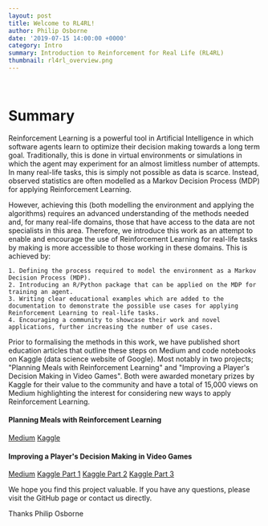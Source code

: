 ```yaml
---
layout: post
title: Welcome to RL4RL!
author: Philip Osborne
date: '2019-07-15 14:00:00 +0000'
category: Intro
summary: Introduction to Reinforcement for Real Life (RL4RL)
thumbnail: rl4rl_overview.png
---
```


&nbsp;

# Summary

Reinforcement Learning is a powerful tool in Artificial Intelligence in which software agents learn to optimize their decision making towards a long term goal. Traditionally, this is done in virtual environments or simulations in which the agent may experiment for an almost limitless number of attempts. In many real-life tasks, this is simply not possible as data is scarce. Instead, observed statistics are often modelled as a Markov Decision Process (MDP) for applying Reinforcement Learning.
 
 However, achieving this (both modelling the environment and applying the algorithms) requires an advanced understanding of the methods needed and, for many real-life domains, those that have access to the data are not specialists in this area. Therefore, we introduce this work as an attempt to enable and encourage the use of Reinforcement Learning for real-life tasks by making is more accessible to those working in these domains. This is achieved by:
 
    1. Defining the process required to model the environment as a Markov Decision Process (MDP).
    2. Introducing an R/Python package that can be applied on the MDP for training an agent.
    3. Writing clear educational examples which are added to the documentation to demonstrate the possible use cases for applying Reinforcement Learning to real-life tasks.
    4. Encouraging a community to showcase their work and novel applications, further increasing the number of use cases. 
    
Prior to formalising the methods in this work, we have published short education articles that outline these steps on Medium and code notebooks on Kaggle (data science website of Google). Most notably in two projects; "Planning Meals with Reinforcement Learning" and "Improving a Player's Decision Making in Video Games". Both were awarded monetary prizes by Kaggle for their value to the community and have a total of 15,000 views on Medium highlighting the interest for considering new ways to apply Reinforcement Learning. 

#### Planning Meals with Reinforcement Learning 

[Medium](https://medium.com/free-code-camp/how-i-planned-my-meals-with-reinforcement-learning-on-a-budget-a82aac906ada)
[Kaggle](https://www.kaggle.com/osbornep/reinforcement-learning-for-meal-planning-in-python)

#### Improving a Player's Decision Making in Video Games

[Medium](https://towardsdatascience.com/ai-in-video-games-improving-decision-making-in-league-of-legends-using-real-match-statistics-and-29ebc149b0d0)
[Kaggle Part 1](https://www.kaggle.com/osbornep/lol-ai-model-part-1-initial-eda-and-first-mdp)
[Kaggle Part 2](https://www.kaggle.com/osbornep/lol-ai-model-part-2-redesign-mdp-with-gold-diff)
[Kaggle Part 3](https://www.kaggle.com/osbornep/lol-ai-model-part-3-final-output)


We hope you find this project valuable. If you have any questions, please visit the GitHub page or contact us directly.

Thanks
Philip Osborne
